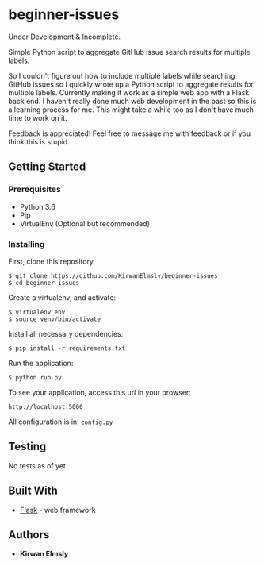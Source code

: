 # beginner-issues

Under Development & Incomplete.

Simple Python script to aggregate GitHub issue search results for multiple labels.

So I couldn't figure out how to include multiple labels while searching GitHub issues so I quickly wrote up a Python script to aggregate results for multiple labels. Currently making it work as a simple web app with a Flask back end. I haven't really done much web development in the past so this is a learning process for me. This might take a while too as I don't have much time to work on it.

Feedback is appreciated! Feel free to message me with feedback or if you think this is stupid.

## Getting Started

### Prerequisites

* Python 3.6
* Pip
* VirtualEnv (Optional but recommended)

### Installing

First, clone this repository.
```
$ git clone https://github.com/KirwanElmsly/beginner-issues
$ cd beginner-issues
```

Create a virtualenv, and activate:
```
$ virtualenv env
$ source venv/bin/activate
```

Install all necessary dependencies:
```
$ pip install -r requirements.txt
```

Run the application:
```
$ python run.py
```

To see your application, access this url in your browser:
```
http://localhost:5000
```


All configuration is in: `config.py`

## Testing

No tests as of yet.

## Built With

* [Flask](http://flask.pocoo.org/) - web framework

## Authors

* **Kirwan Elmsly**
